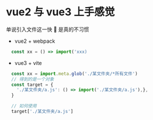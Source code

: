# vue2 与 vue3 上手感觉
单说引入文件这一快 🐖
是真的不习惯

- vue2 + webpack
```js
  const xx = () => import('xxx)
```


- vue3 + vite
```js
  const xx = import.meta.glob('./某文件夹/*所有文件')
  // 得到的是一个对象
  const target = {
    './某文件夹/a.js': () => import('./某文件夹/a.js'),},
  }

  // 如何使用
  target['./某文件夹/a.js']

```